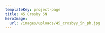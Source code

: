 ```yaml
---
templateKey: project-page
title: 45 Crosby 5N
heroImage:
  url: /images/uploads/45_crosbyy_5n_ph.jpg
---
```


